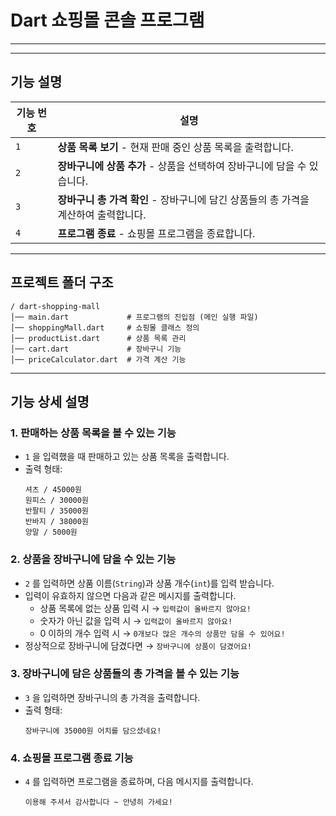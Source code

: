 #  Dart 쇼핑몰 콘솔 프로그램
---


---

##  기능 설명

| 기능 번호 | 설명 |
|----------|------|
| `1` | **상품 목록 보기** - 현재 판매 중인 상품 목록을 출력합니다. |
| `2` | **장바구니에 상품 추가** - 상품을 선택하여 장바구니에 담을 수 있습니다. |
| `3` | **장바구니 총 가격 확인** - 장바구니에 담긴 상품들의 총 가격을 계산하여 출력합니다. |
| `4` | **프로그램 종료** - 쇼핑몰 프로그램을 종료합니다. |


---

##  프로젝트 폴더 구조

```
/ dart-shopping-mall
│── main.dart             # 프로그램의 진입점 (메인 실행 파일)
│── shoppingMall.dart     # 쇼핑몰 클래스 정의
│── productList.dart      # 상품 목록 관리
│── cart.dart             # 장바구니 기능
│── priceCalculator.dart  # 가격 계산 기능
```

---

##  기능 상세 설명

### 1. 판매하는 상품 목록을 볼 수 있는 기능

- `1` 을 입력했을 때 판매하고 있는 상품 목록을 출력합니다.
- 출력 형태:
    ```
    셔츠 / 45000원
    원피스 / 30000원
    반팔티 / 35000원
    반바지 / 38000원
    양말 / 5000원
    ```

### 2. 상품을 장바구니에 담을 수 있는 기능

- `2` 를 입력하면 상품 이름(`String`)과 상품 개수(`int`)를 입력 받습니다.
- 입력이 유효하지 않으면 다음과 같은 메시지를 출력합니다.
  - 상품 목록에 없는 상품 입력 시 → `입력값이 올바르지 않아요!`
  - 숫자가 아닌 값을 입력 시 → `입력값이 올바르지 않아요!`
  - 0 이하의 개수 입력 시 → `0개보다 많은 개수의 상품만 담을 수 있어요!`
- 정상적으로 장바구니에 담겼다면 → `장바구니에 상품이 담겼어요!`

### 3. 장바구니에 담은 상품들의 총 가격을 볼 수 있는 기능

- `3` 을 입력하면 장바구니의 총 가격을 출력합니다.
- 출력 형태:
    ```
    장바구니에 35000원 어치를 담으셨네요!
    ```

### 4. 쇼핑몰 프로그램 종료 기능

- `4` 를 입력하면 프로그램을 종료하며, 다음 메시지를 출력합니다.
    ```
    이용해 주셔서 감사합니다 ~ 안녕히 가세요!
    ```


